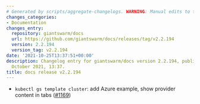 ```yaml
---
# Generated by scripts/aggregate-changelogs. WARNING: Manual edits to this files will be overwritten.
changes_categories:
- Documentation
changes_entry:
  repository: giantswarm/docs
  url: https://github.com/giantswarm/docs/releases/tag/v2.2.194
  version: 2.2.194
  version_tag: v2.2.194
date: '2021-10-25T13:37:51+00:00'
description: Changelog entry for giantswarm/docs version 2.2.194, published on 25
  October 2021, 13:37.
title: docs release v2.2.194
---
```


- `kubectl gs template cluster`: add Azure example, show provider content in tabs ([#1169](https://github.com/giantswarm/docs/pull/1169))
